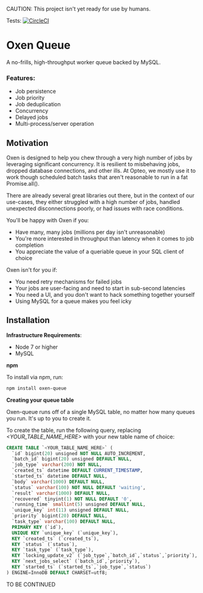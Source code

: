 CAUTION: This project isn't yet ready for use by humans.

Tests: [![CircleCI](https://circleci.com/gh/Opteo/oxen-queue.svg?style=svg)](https://circleci.com/gh/Opteo/oxen-queue)

# Oxen Queue

A no-frills, high-throughput worker queue backed by MySQL.

### Features:

* Job persistence
* Job priority
* Job deduplication
* Concurrency
* Delayed jobs
* Multi-process/server operation

## Motivation

Oxen is designed to help you chew through a very high number of jobs by leveraging significant concurrency. It is resilient to misbehaving jobs, dropped database connections, and other ills. At Opteo, we mostly use it to work though scheduled batch tasks that aren't reasonable to run in a fat Promise.all().

There are already several great libraries out there, but in the context of our use-cases, they either struggled with a high number of jobs, handled unexpected disconnections poorly, or had issues with race conditions.

You'll be happy with Oxen if you:

* Have many, many jobs (millions per day isn't unreasonable)
* You're more interested in throughput than latency when it comes to job completion
* You appreciate the value of a queriable queue in your SQL client of choice

Oxen isn't for you if:

* You need retry mechanisms for failed jobs
* Your jobs are user-facing and need to start in sub-second latencies
* You need a UI, and you don't want to hack something together yourself
* Using MySQL for a queue makes you feel icky

## Installation

**Infrastructure Requirements**:

* Node 7 or higher
* MySQL

**npm**

To install via npm, run:

```bash
npm install oxen-queue
```

**Creating your queue table**

Oxen-queue runs off of a single MySQL table, no matter how many queues you run. It's up to you to create it.

To create the table, run the following query, replacing _<YOUR_TABLE_NAME_HERE>_ with your new table name of choice:

```sql
CREATE TABLE `<YOUR_TABLE_NAME_HERE>` (
  `id` bigint(20) unsigned NOT NULL AUTO_INCREMENT,
  `batch_id` bigint(20) unsigned DEFAULT NULL,
  `job_type` varchar(200) NOT NULL,
  `created_ts` datetime DEFAULT CURRENT_TIMESTAMP,
  `started_ts` datetime DEFAULT NULL,
  `body` varchar(1000) DEFAULT NULL,
  `status` varchar(100) NOT NULL DEFAULT 'waiting',
  `result` varchar(1000) DEFAULT NULL,
  `recovered` tinyint(1) NOT NULL DEFAULT '0',
  `running_time` smallint(5) unsigned DEFAULT NULL,
  `unique_key` int(11) unsigned DEFAULT NULL,
  `priority` bigint(20) DEFAULT NULL,
  `task_type` varchar(100) DEFAULT NULL,
  PRIMARY KEY (`id`),
  UNIQUE KEY `unique_key` (`unique_key`),
  KEY `created_ts` (`created_ts`),
  KEY `status` (`status`),
  KEY `task_type` (`task_type`),
  KEY `locking_update_v2` (`job_type`,`batch_id`,`status`,`priority`),
  KEY `next_jobs_select` (`batch_id`,`priority`),
  KEY `started_ts` (`started_ts`,`job_type`,`status`)
) ENGINE=InnoDB DEFAULT CHARSET=utf8;
```

TO BE CONTINUED
